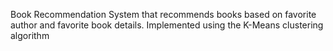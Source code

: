  Book Recommendation System that recommends books based on favorite author and favorite book details. Implemented using the K-Means clustering algorithm
